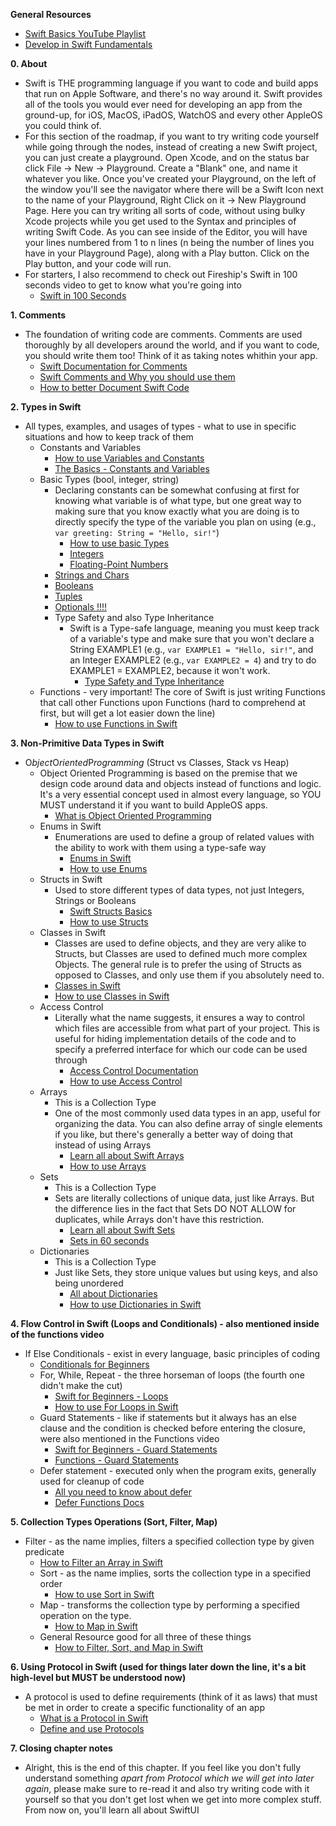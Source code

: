 **General Resources**
- [Swift Basics YouTube Playlist](https://www.youtube.com/playlist?list=PLwvDm4VfkdpiLvzZFJI6rVIBtdolrJBVB)
- [Develop in Swift Fundamentals](https://books.apple.com/us/book/develop-in-swift-fundamentals/id1511184145)

**0. About**
- Swift is THE programming language if you want to code and build apps that run on Apple Software, and there's no way around it. Swift provides all of the tools you would ever need for developing an app from the ground-up, for iOS, MacOS, iPadOS, WatchOS and every other AppleOS you could think of. 
- For this section of the roadmap, if you want to try writing code yourself while going through the nodes, instead of creating a new Swift project, you can just create a playground. Open Xcode, and on the status bar click File -> New -> Playground. Create a "Blank" one, and name it whatever you like. Once you've created your Playground, on the left of the window you'll see the navigator where there will be a Swift Icon next to the name of your Playground, Right Click on it -> New Playground Page. Here you can try writing all sorts of code, without using bulky Xcode projects while you get used to the Syntax and principles of writing Swift Code. As you can see inside of the Editor, you will have your lines numbered from 1 to n lines (n being the number of lines you have in your Playground Page), along with a Play button. Click on the Play button, and your code will run.
- For starters, I also recommend to check out Fireship's Swift in 100 seconds video to get to know what you're going into
	- [Swift in 100 Seconds](https://www.youtube.com/watch?v=nAchMctX4YA)

**1. Comments**
- The foundation of writing code are comments. Comments are used thoroughly by all developers around the world, and if you want to code, you should write them too! Think of it as taking notes whithin your app. 
	- [Swift Documentation for Comments](https://docs.swift.org/swift-book/documentation/the-swift-programming-language/thebasics/#Comments)
	- [Swift Comments and Why you should use them](https://www.programiz.com/swift-programming/comments)
	- [How to better Document Swift Code](https://www.youtube.com/watch?v=2DODdEhsrWA&ab_channel=EmmanuelOkwara)

**2. Types in Swift**
- All types, examples, and usages of types - what to use in specific situations and how to keep track of them
	- Constants and Variables
		- [How to use Variables and Constants](https://www.youtube.com/watch?v=jRNa6hYTJLo&list=PLwvDm4VfkdpiLvzZFJI6rVIBtdolrJBVB&index=4&ab_channel=SwiftfulThinking)
		- [The Basics - Constants and Variables](https://docs.swift.org/swift-book/documentation/the-swift-programming-language/thebasics#Declaring-Constants-and-Variables)
	- Basic Types (bool, integer, string)
		- Declaring constants can be somewhat confusing at first for knowing what variable is of what type, but one great way to making sure that you know exactly what you are doing is to directly specify the type of the variable you plan on using (e.g., `var greeting: String = "Hello, sir!"`)
			- [How to use basic Types](https://www.youtube.com/watch?v=JeoaCW9fO0w&list=PLwvDm4VfkdpiLvzZFJI6rVIBtdolrJBVB&index=3&ab_channel=SwiftfulThinking)
			- [Integers](https://docs.swift.org/swift-book/documentation/the-swift-programming-language/thebasics#Integers)
			- [Floating-Point Numbers](https://docs.swift.org/swift-book/documentation/the-swift-programming-language/thebasics#Floating-Point-Numbers)
		- [Strings and Chars](https://www.youtube.com/watch?v=NbkPGvalyUU&ab_channel=DarrellRoot)
		- [Booleans](https://docs.swift.org/swift-book/documentation/the-swift-programming-language/thebasics#Booleans)
		- [Tuples](https://www.youtube.com/watch?v=zsjCrtENsZA&ab_channel=SwiftfulThinking)
		- [Optionals !!!!](https://youtu.be/PDWNf4pBI64?si=Jy_ViWkKgt_BlXlG)
		-  Type Safety and also Type Inheritance
			- Swift is a Type-safe language, meaning you must keep track of a variable's type and make sure that you won't declare a String EXAMPLE1 (e.g., `var EXAMPLE1 = "Hello, sir!"`, and an Integer EXAMPLE2 (e.g., `var EXAMPLE2 = 4`) and try to do EXAMPLE1 = EXAMPLE2, because it won't work. 
				- [Type Safety and Type Inheritance](https://docs.swift.org/swift-book/documentation/the-swift-programming-language/thebasics#Type-Safety-and-Type-Inference)
	- Functions - very important! The core of Swift is just writing Functions that call other Functions upon Functions (hard to comprehend at first, but will get a lot easier down the line)
		- [How to use Functions in Swift](https://youtu.be/kr3SSplrJlw?si=AZ_Vq4DBUsum3-JR)
	
**3. Non-Primitive Data Types in Swift**
-  O*bject*O*riented*P*rogramming* (Struct vs Classes, Stack vs Heap)
	- Object Oriented Programming is based on the premise that we design code around data and objects instead of functions and logic. It's a very essential concept used in almost every language, so YOU MUST understand it if you want to build AppleOS apps.
		-  [What is Object Oriented Programming](https://youtu.be/XdZUVmqIkJE?si=0_ZoGvBmRxBVY2Wm)
	- Enums in Swift
		- Enumerations are used to define a group of related values with the ability to work with them using a type-safe way
			- [Enums in Swift](https://docs.swift.org/swift-book/documentation/the-swift-programming-language/enumerations/)
			- [How to use Enums](https://www.youtube.com/watch?v=YPUCML__Md8&list=PLwvDm4VfkdpiLvzZFJI6rVIBtdolrJBVB&index=11)
	- Structs in Swift
		- Used to store different types of data types, not just Integers, Strings or Booleans
			- [Swift Structs Basics](https://www.programiz.com/swift-programming/structs)
			- [How to use Structs](https://youtu.be/gRKlprUj-I8?si=zCqPpPLISMYeMes3)
	- Classes in Swift
		- Classes are used to define objects, and they are very alike to Structs, but Classes are used to defined much more complex Objects. The general rule is to prefer the using of Structs as opposed to Classes, and only use them if you absolutely need to.
		- [Classes in Swift](https://docs.swift.org/swift-book/documentation/the-swift-programming-language/classesandstructures)
		- [How to use Classes in Swift](https://youtu.be/xJgtknc-7CA?si=o1KVXWn6lXWqzHNN)
	- Access Control
		- Literally what the name suggests, it ensures a way to control which files are accessible from what part of your project. This is useful for hiding implementation details of the code and to specify a preferred interface for which our code can be used through
			- [Access Control Documentation](https://docs.swift.org/swift-book/documentation/the-swift-programming-language/accesscontrol/)
			- [How to use Access Control](https://youtu.be/UbX2UtgZTJI?si=1i9o1J1w_l5VJU3a)
	- Arrays 
		- This is a Collection Type
		- One of the most commonly used data types in an app, useful for organizing the data. You can also define array of single elements if you like, but there's generally a better way of doing that instead of using Arrays
			- [Learn all about Swift Arrays](https://www.tutorialspoint.com/swift/swift_arrays.htm)
			- [How to use Arrays](https://www.youtube.com/watch?v=rNyTxjGSp8Q)
	- Sets
		- This is a Collection Type
		- Sets are literally collections of unique data, just like Arrays. But the difference lies in the fact that Sets DO NOT ALLOW for duplicates, while Arrays don't have this restriction.
			- [Learn all about Swift Sets](https://www.programiz.com/swift-programming/sets)
			- [Sets in 60 seconds](https://www.youtube.com/watch?v=iotojg2MgGQ)
	- Dictionaries
		- This is a Collection Type
		- Just like Sets, they store unique values but using keys, and also being unordered
			- [All about Dictionaries](https://www.tutorialspoint.com/swift/swift_dictionaries.htm)
			- [How to use Dictionaries in Swift](https://youtu.be/ctBEqA0wh3M?si=En_hX_LczWCAaZM3)

**4. Flow Control in Swift (Loops and Conditionals) - also mentioned inside of the functions video**
-  If Else Conditionals - exist in every language, basic principles of coding
	-  [Conditionals for Beginners](https://www.youtube.com/watch?v=9Snw7polcBU)
	- For, While, Repeat - the three horseman of loops (the fourth one didn't make the cut)
		- [Swift for Beginners - Loops](https://www.youtube.com/watch?v=9Snw7polcBU)
		- [How to use For Loops  in Swift](https://www.youtube.com/watch?v=7hAmXRwBQxc&list=PLwvDm4VfkdpiLvzZFJI6rVIBtdolrJBVB&index=16)
	- Guard Statements - like if statements but it always has an else clause and the condition is checked before entering the closure, were also mentioned in the Functions video
		- [Swift for Beginners - Guard Statements](https://www.youtube.com/watch?v=DTd7HHSAw-4)
		- [Functions - Guard Statements](https://youtu.be/kr3SSplrJlw?si=d1Vo24yGi5jReyrf&t=1442)
	- Defer statement - executed only when the program exits, generally used for cleanup of code
		- [All you need to know about defer](https://www.linkedin.com/pulse/power-defer-swift-ramdhas-m#:~:text=In%20Swift%2C%20the%20%22defer%22,before%20the%20scope%20is%20left.)
		- [Defer Functions Docs](https://docs.swift.org/swift-book/documentation/the-swift-programming-language/controlflow/#Deferred-Actions)

**5. Collection Types Operations (Sort, Filter, Map)**
- Filter - as the name implies, filters a specified collection type by given predicate
	-  [How to Filter an Array in Swift](https://www.logilax.com/swift-filter-array/)
	- Sort - as the name implies, sorts the collection type in a specified order
		- [How to use Sort in Swift](https://www.geeksforgeeks.org/sorting-an-array-in-swift/#:~:text=To%20sort%20the%20array%20we,the%20array%20in%20ascending%20order.)
	- Map - transforms the collection type by performing a specified operation on the type.
		- [How to Map in Swift](https://cocoacasts.com/swift-essentials-1-how-to-use-swift-map-to-transforms-arrays-sets-and-dictionaries)
	- General Resource good for all three of these things
		- [How to Filter, Sort, and Map in Swift](https://youtu.be/NkOU60vwUEY?si=67RJ-Lkc-5Zzk3lY)

**6. Using Protocol in Swift (used for things later down the line, it's a bit high-level but MUST be understood now)**
- A protocol is used to define requirements (think of it as laws) that must be met in order to create a specific functionality of an app
	- [What is a Protocol in Swift](https://youtu.be/nJmrkRlRu88?si=MWDCY5TcLNPBi8L4)
	- [Define and use Protocols](https://docs.swift.org/swift-book/documentation/the-swift-programming-language/protocols)

**7. Closing chapter notes**
- Alright, this is the end of this chapter. If you feel like you don't fully understand something *apart from Protocol which we will get into later again*, please make sure to re-read it and also try writing code with it yourself so that you don't get lost when we get into more complex stuff. From now on, you'll learn all about SwiftUI